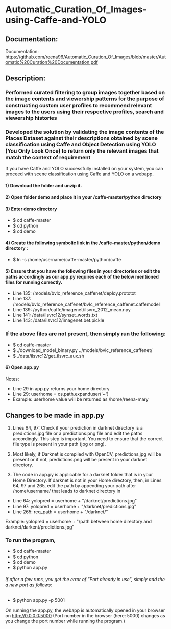 # Automatic_Curation_Of_Images-using-Caffe-and-YOLO
## Documentation: ##
Documentation: https://github.com/reena96/Automatic_Curation_Of_Images/blob/master/Automatic%20Curation%20Documentation.pdf

## Description:
### Performed curated filtering to group images together based on the image contents and viewership patterns for the purpose of constructing custom user profiles to recommend relevant images to the users using their respective profiles, search and viewership histories
###	Developed the solution by validating the image contents of the Places Dataset against their descriptions obtained by scene classification using Caffe and Object Detection using YOLO (You Only Look Once) to return only the relevant images that match the context of requirement

If you have Caffe and YOLO successfully installed on your system, you can proceed with scene classification using Caffe and YOLO on a webapp.
#### 1) Download the folder and unzip it.
#### 2) Open folder demo and place it in your /caffe-master/python directory
#### 3) Enter demo directory
- $ cd caffe-master
- $ cd python
- $ cd demo
#### 4) Create the following symbolic link in the  /caffe-master/python/demo directory :
- $ ln -s /home/username/caffe-master/python/caffe
#### 5) Ensure that you have the following files in your directories or edit the paths accordingly as our app.py requires each of the below mentioned files for running correctly.
- Line 135: /models/bvlc_reference_caffenet/deploy.prototxt
- Line 137: /models/bvlc_reference_caffenet/bvlc_reference_caffenet.caffemodel
- Line 139: /python/caffe/imagenet/ilsvrc_2012_mean.npy
- Line 141: /data/ilsvrc12/synset_words.txt
- Line 143: /data/ilsvrc12/imagenet.bet.pickle
### If the above files are not present, then simply run the following:
- $ cd caffe-master
- $ ./download_model_binary.py ../models/bvlc_reference_caffenet/
- $ ./data/ilsvrc12/get_ilsvrc_aux.sh
#### 6) Open app.py
Notes:
- Line 29 in app.py returns your home directory
- Line 29: userhome = os.path.expanduser('~')    
- Example: userhome value will be returned as /home/reena-mary

## Changes to be made in app.py
1) Lines 64, 97: Check if your prediction in darknet directory is a predictions.jpg file or a predictions.png file and edit the paths accordingly. This step is important. You need to ensure that the correct file type is present in your path (jpg or png).

2) Most likely, if Darknet is compiled with OpenCV, predictions.jpg will be present or if not,  predictions.png will be present in your darknet directory.

3) The code in app.py is applicable for a darknet folder that is in your Home Directory. If darknet is not in your Home directory, then, in Lines 64, 97 and 265, edit the path by appending your path after /home/username/ that leads to darknet directory in
- Line 64:  yolopred = userhome + "/darknet/predictions.jpg"
- Line 97:  yolopred = userhome + "/darknet/predictions.jpg"
- Line 265: req_path = userhome + "/darknet/"

 Example: yolopred = userhome + "/path between home directory and darknet/darkent/predictions.jpg"
### To run the program, 
- $ cd caffe-master
- $ cd python
- $ cd demo
- $ python app.py
###### If after a few runs, you get the error of "Port already in use", simply add the a new port as follows:
- $ python app.py -p 5001

On running the app.py, the webapp is automatically opened in your browser on http://0.0.0.0:5000 (Port number in the browser (here: 5000) changes as you change the port number while running the program.)
